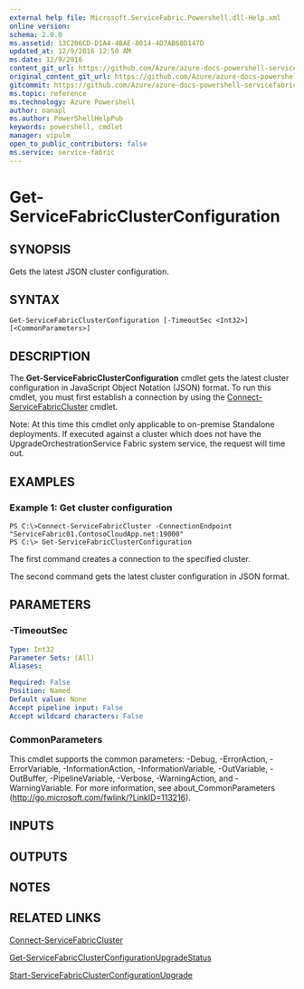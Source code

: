 ```yaml
---
external help file: Microsoft.ServiceFabric.Powershell.dll-Help.xml
online version:
schema: 2.0.0
ms.assetid: 13C206CD-D1A4-4BAE-8014-4D7AB68D147D
updated_at: 12/9/2016 12:50 AM
ms.date: 12/9/2016
content_git_url: https://github.com/Azure/azure-docs-powershell-servicefabric/blob/master/Service-Fabric-cmdlets/ServiceFabric/vlatest/Get-ServiceFabricClusterConfiguration.md
original_content_git_url: https://github.com/Azure/azure-docs-powershell-servicefabric/blob/master/Service-Fabric-cmdlets/ServiceFabric/vlatest/Get-ServiceFabricClusterConfiguration.md
gitcommit: https://github.com/Azure/azure-docs-powershell-servicefabric/blob/a2cafec0ea322c59ce3aa32653eb317583abf8c5/Service-Fabric-cmdlets/ServiceFabric/vlatest/Get-ServiceFabricClusterConfiguration.md
ms.topic: reference
ms.technology: Azure Powershell
author: oanapl
ms.author: PowerShellHelpPub
keywords: powershell, cmdlet
manager: vipulm
open_to_public_contributors: false
ms.service: service-fabric
---
```


# Get-ServiceFabricClusterConfiguration

## SYNOPSIS
Gets the latest JSON cluster configuration.

## SYNTAX

```
Get-ServiceFabricClusterConfiguration [-TimeoutSec <Int32>] [<CommonParameters>]
```

## DESCRIPTION
The **Get-ServiceFabricClusterConfiguration** cmdlet gets the latest cluster configuration in JavaScript Object Notation (JSON) format.
To run this cmdlet, you must first establish a connection by using the [Connect-ServiceFabricCluster](./Connect-ServiceFabricCluster.md) cmdlet.

Note: At this time this cmdlet only applicable to on-premise Standalone deployments. If executed against a cluster which does not have the UpgradeOrchestrationService Fabric system service, the request will time out. 

## EXAMPLES

### Example 1: Get cluster configuration
```
PS C:\>Connect-ServiceFabricCluster -ConnectionEndpoint "ServiceFabric01.ContosoCloudApp.net:19000"
PS C:\> Get-ServiceFabricClusterConfiguration
```

The first command creates a connection to the specified cluster.

The second command gets the latest cluster configuration in JSON format.

## PARAMETERS

### -TimeoutSec
```yaml
Type: Int32
Parameter Sets: (All)
Aliases:

Required: False
Position: Named
Default value: None
Accept pipeline input: False
Accept wildcard characters: False
```

### CommonParameters
This cmdlet supports the common parameters: -Debug, -ErrorAction, -ErrorVariable, -InformationAction, -InformationVariable, -OutVariable, -OutBuffer, -PipelineVariable, -Verbose, -WarningAction, and -WarningVariable. For more information, see about_CommonParameters (http://go.microsoft.com/fwlink/?LinkID=113216).

## INPUTS

## OUTPUTS

## NOTES

## RELATED LINKS

[Connect-ServiceFabricCluster](xref:ServiceFabric/vlatest/Connect-ServiceFabricCluster.md)

[Get-ServiceFabricClusterConfigurationUpgradeStatus](xref:ServiceFabric/vlatest/Get-ServiceFabricClusterConfigurationUpgradeStatus.md)

[Start-ServiceFabricClusterConfigurationUpgrade](xref:ServiceFabric/vlatest/Start-ServiceFabricClusterConfigurationUpgrade.md)

